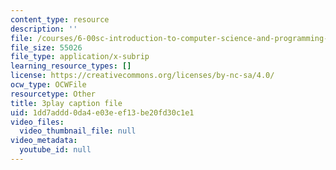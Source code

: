 ```yaml
---
content_type: resource
description: ''
file: /courses/6-00sc-introduction-to-computer-science-and-programming-spring-2011/1dd7addd0da4e03eef13be20fd30c1e1_miw2CiKp1r0.srt
file_size: 55026
file_type: application/x-subrip
learning_resource_types: []
license: https://creativecommons.org/licenses/by-nc-sa/4.0/
ocw_type: OCWFile
resourcetype: Other
title: 3play caption file
uid: 1dd7addd-0da4-e03e-ef13-be20fd30c1e1
video_files:
  video_thumbnail_file: null
video_metadata:
  youtube_id: null
---
```

